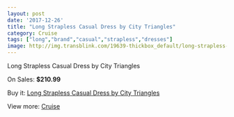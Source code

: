 ```yaml
---
layout: post
date: '2017-12-26'
title: "Long Strapless Casual Dress by City Triangles"
category: Cruise
tags: ["long","brand","casual","strapless","dresses"]
image: http://img.transblink.com/19639-thickbox_default/long-strapless-casual-dress-by-city-triangles.jpg
---
```

Long Strapless Casual Dress by City Triangles

On Sales: **$210.99**
<a href="https://www.transblink.com/en/cruise/6186-long-strapless-casual-dress-by-city-triangles.html"><amp-img layout="responsive" width="600" height="600" src="//img.transblink.com/19639-thickbox_default/long-strapless-casual-dress-by-city-triangles.jpg" alt="Long Strapless Casual Dress by City Triangles 0" /></a>
<a href="https://www.transblink.com/en/cruise/6186-long-strapless-casual-dress-by-city-triangles.html"><amp-img layout="responsive" width="600" height="600" src="//img.transblink.com/19640-thickbox_default/long-strapless-casual-dress-by-city-triangles.jpg" alt="Long Strapless Casual Dress by City Triangles 1" /></a>

Buy it: [Long Strapless Casual Dress by City Triangles](https://www.transblink.com/en/cruise/6186-long-strapless-casual-dress-by-city-triangles.html "Long Strapless Casual Dress by City Triangles")

View more: [Cruise](https://www.transblink.com/en/5-cruise "Cruise")